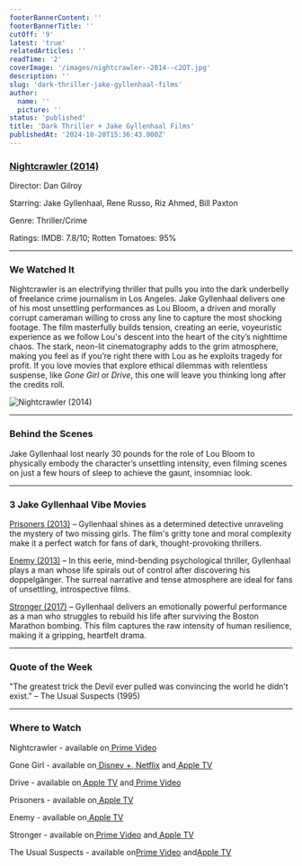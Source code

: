 ```yaml
---
footerBannerContent: ''
footerBannerTitle: ''
cutOff: '9'
latest: 'true'
relatedArticles: ''
readTime: '2'
coverImage: '/images/nightcrawler--2014--c2OT.jpg'
description: ''
slug: 'dark-thriller-jake-gyllenhaal-films'
author:
  name: ''
  picture: ''
status: 'published'
title: 'Dark Thriller + Jake Gyllenhaal Films'
publishedAt: '2024-10-20T15:36:43.000Z'
---
```


### [Nightcrawler (2014)](https://www.imdb.com/title/tt2872718/)

Director: Dan Gilroy

Starring: Jake Gyllenhaal, Rene Russo, Riz Ahmed, Bill Paxton

Genre: Thriller/Crime

Ratings: IMDB: 7.8/10; Rotten Tomatoes: 95%

---

### We Watched It

Nightcrawler is an electrifying thriller that pulls you into the dark underbelly of freelance crime journalism in Los Angeles. Jake Gyllenhaal delivers one of his most unsettling performances as Lou Bloom, a driven and morally corrupt cameraman willing to cross any line to capture the most shocking footage. The film masterfully builds tension, creating an eerie, voyeuristic experience as we follow Lou's descent into the heart of the city’s nighttime chaos. The stark, neon-lit cinematography adds to the grim atmosphere, making you feel as if you’re right there with Lou as he exploits tragedy for profit. If you love movies that explore ethical dilemmas with relentless suspense, like *Gone Girl* or *Drive*, this one will leave you thinking long after the credits roll.

![Nightcrawler (2014)](/images/nightcrawler--2014--kwOD.jpg)

---

### Behind the Scenes

Jake Gyllenhaal lost nearly 30 pounds for the role of Lou Bloom to physically embody the character’s unsettling intensity, even filming scenes on just a few hours of sleep to achieve the gaunt, insomniac look.

---

### 3 Jake Gyllenhaal Vibe Movies

[Prisoners (2013)](https://www.imdb.com/title/tt1392214/) – Gyllenhaal shines as a determined detective unraveling the mystery of two missing girls. The film's gritty tone and moral complexity make it a perfect watch for fans of dark, thought-provoking thrillers.

[Enemy (2013)](https://www.imdb.com/title/tt2316411/) – In this eerie, mind-bending psychological thriller, Gyllenhaal plays a man whose life spirals out of control after discovering his doppelgänger. The surreal narrative and tense atmosphere are ideal for fans of unsettling, introspective films.

[Stronger (2017)](https://www.imdb.com/title/tt3881784/) – Gyllenhaal delivers an emotionally powerful performance as a man who struggles to rebuild his life after surviving the Boston Marathon bombing. This film captures the raw intensity of human resilience, making it a gripping, heartfelt drama.

---

### Quote of the Week

"The greatest trick the Devil ever pulled was convincing the world he didn’t exist." – The Usual Suspects (1995)

---

### Where to Watch

Nightcrawler - available on[ Prime Video](https://www.amazon.com/Nightcrawler-Jake-Gyllenhaal/dp/B00RW0QPDM)

Gone Girl - available on[ Disney +](https://www.disneyplus.com/en-gb/movies/lamore-bugiardo-gone-girl/53SdYxRQh07B),[ Netflix](https://www.netflix.com/at-en/title/70305893) and[ Apple TV](https://tv.apple.com/us/movie/gone-girl/umc.cmc.60iqscr23rfe93khaawil8edc?playableId=tvs.sbd.9001%3A917874539)

Drive - available on[ Apple TV](https://tv.apple.com/us/movie/drive/umc.cmc.5puemyiaugatt1kjvxzkea57f?playableId=tvs.sbd.9001%3A492170756) and[ Prime Video](https://www.amazon.com/gp/video/detail/0OSAJS6J8DNTJQXO1N527YKQJR/ref=atv_dl_rdr?tag=justus1ktp-20)

Prisoners - available on[ Apple TV](https://tv.apple.com/us/movie/prisoners/umc.cmc.7fxny3aaxgkm020pguu5gmxaw?playableId=tvs.sbd.9001%3A705064576)

Enemy - available on[ Apple TV](https://tv.apple.com/us/movie/enemy/umc.cmc.4mwcqdlueqd8cyepsudiiiqto?at=1000l3V2&ct=justwatch_tv&itscg=30200&itsct=justwatch_tv&playableId=tvs.sbd.9001%3A829976298)

Stronger - available on[ Prime Video](https://www.amazon.com/gp/video/detail/amzn1.dv.gti.34af39f2-e0d6-0340-79b2-a9f2a61d52dd?tag=justdeswmovie-20&token=ADE07EB7B9E7DB86DEEEF0D5D4FC5F0B5FB44D3F) and[ Apple TV](https://tv.apple.com/us/movie/stronger/umc.cmc.74s6f6akay4pz09izbx53ilqz?playableId=tvs.sbd.9001%3A1280590816)

The Usual Suspects - available on[Prime Video](https://www.amazon.com/gp/video/detail/amzn1.dv.gti.e4b36b8f-68c9-2c83-4879-68cccbd31d75?tag=justdeswmovie-20&token=ADE07EB7B9E7DB86DEEEF0D5D4FC5F0B5FB44D3F) and[Apple TV](https://tv.apple.com/us/movie/the-usual-suspects/umc.cmc.w0zax063fwhvr49p0czxmwba?playableId=tvs.sbd.9001%3A267913118)